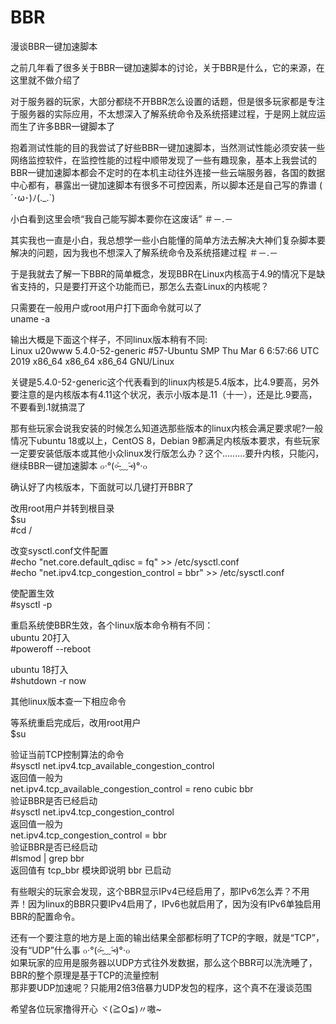 # BBR
漫谈BBR一键加速脚本

之前几年看了很多关于BBR一键加速脚本的讨论，关于BBR是什么，它的来源，在这里就不做介绍了

对于服务器的玩家，大部分都绕不开BBR怎么设置的话题，但是很多玩家都是专注于服务器的实际应用，不太想深入了解系统命令及系统搭建过程，于是网上就应运而生了许多BBR一键脚本了

抱着测试性能的目的我尝试了好些BBR一键加速脚本，当然测试性能必须安装一些网络监控软件，在监控性能的过程中顺带发现了一些有趣现象，基本上我尝试的BBR一键加速脚本都会不定时的在本机主动往外连接一些云端服务器，各国的数据中心都有，暴露出一键加速脚本有很多不可控因素，所以脚本还是自己写的靠谱 ( ´･ω･)ﾉ(._.`)  

小白看到这里会喷“我自己能写脚本要你在这废话” ＃－.－  

其实我也一直是小白，我总想学一些小白能懂的简单方法去解决大神们复杂脚本要解决的问题，因为我也不想深入了解系统命令及系统搭建过程 ＃－.－

于是我就去了解一下BBR的简单概念，发现BBR在Linux内核高于4.9的情况下是缺省支持的，只是要打开这个功能而已，那怎么去查Linux的内核呢？

只需要在一般用户或root用户打下面命令就可以了  
uname -a

输出大概是下面这个样子，不同linux版本稍有不同:   
Linux u20www 5.4.0-52-generic #57-Ubuntu SMP Thu Mar 6 6:57:66 UTC 2019 x86_64 x86_64 x86_64 GNU/Linux

关键是5.4.0-52-generic这个代表看到的linux内核是5.4版本，比4.9要高，另外要注意的是内核版本有4.11这个状况，表示小版本是.11（十一），还是比.9要高，不要看到.1就搞混了

那有些玩家会说我安装的时候怎么知道选那些版本的linux内核会满足要求呢?一般情况下ubuntu 18或以上，CentOS 8，Debian 9都满足内核版本要求，有些玩家一定要安装低版本或其他小众linux发行版怎么办？这个.........要升内核，只能闪，继续BBR一键加速脚本 ๐·°(৹˃̵﹏˂̵৹)°·๐  

确认好了内核版本，下面就可以几键打开BBR了

改用root用户并转到根目录   
$su  
#cd /  

改变sysctl.conf文件配置   
#echo "net.core.default_qdisc = fq" >> /etc/sysctl.conf   
#echo "net.ipv4.tcp_congestion_control = bbr" >> /etc/sysctl.conf  

使配置生效   
#sysctl -p

重启系统使BBR生效，各个linux版本命令稍有不同：   
ubuntu 20打入  
#poweroff --reboot  

ubuntu 18打入   
#shutdown -r now   

其他linux版本查一下相应命令

等系统重启完成后，改用root用户   
$su  

验证当前TCP控制算法的命令  
#sysctl net.ipv4.tcp_available_congestion_control  
返回值一般为  
net.ipv4.tcp_available_congestion_control = reno cubic bbr  
验证BBR是否已经启动   
#sysctl net.ipv4.tcp_congestion_control   
返回值一般为   
net.ipv4.tcp_congestion_control = bbr  
验证BBR是否已经启动   
#lsmod | grep bbr   
返回值有 tcp_bbr 模块即说明 bbr 已启动   

有些眼尖的玩家会发现，这个BBR显示IPv4已经启用了，那IPv6怎么弄？不用弄！因为linux的BBR只要IPv4启用了，IPv6也就启用了，因为没有IPv6单独启用BBR的配置命令。

还有一个要注意的地方是上面的输出结果全部都标明了TCP的字眼，就是“TCP”，没有“UDP”什么事 ๐·°(৹˃̵﹏˂̵৹)°·๐  
如果玩家的应用是服务器以UDP方式往外发数据，那么这个BBR可以洗洗睡了，BBR的整个原理是基于TCP的流量控制  
那非要UDP加速呢？只能用2倍3倍暴力UDP发包的程序，这个真不在漫谈范围

希望各位玩家撸得开心 ヾ(≧O≦)〃嗷~




